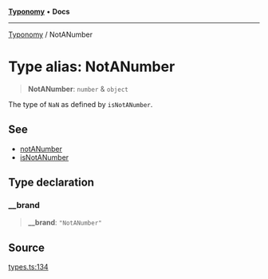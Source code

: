 [**Typonomy**](../README.md) • **Docs**

***

[Typonomy](../globals.md) / NotANumber

# Type alias: NotANumber

> **NotANumber**: `number` & `object`

The type of `NaN` as defined by `isNotANumber`.

## See

 - [notANumber](../variables/notANumber.md)
 - [isNotANumber](../functions/isNotANumber.md)

## Type declaration

### \_\_brand

> **\_\_brand**: `"NotANumber"`

## Source

[types.ts:134](https://github.com/softcraft-development/typonomy/blob/bcea019d216cf7f686cf96fe07d66281dfcae070/src/types.ts#L134)
